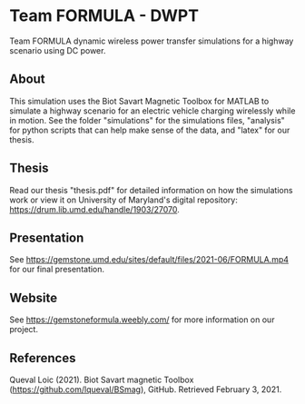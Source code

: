 # Team FORMULA - DWPT
Team FORMULA dynamic wireless power transfer simulations for a highway scenario using DC power.

## About
This simulation uses the Biot Savart Magnetic Toolbox for MATLAB to simulate a highway scenario for an electric vehicle charging wirelessly while in motion.  See the folder "simulations" for the simulations files, "analysis" for python scripts that can help make sense of the data, and "latex" for our thesis.

## Thesis
Read our thesis "thesis.pdf" for detailed information on how the simulations work or view it on University of Maryland's digital repository: https://drum.lib.umd.edu/handle/1903/27070.

## Presentation
See https://gemstone.umd.edu/sites/default/files/2021-06/FORMULA.mp4 for our final presentation.

## Website
See https://gemstoneformula.weebly.com/ for more information on our project.

## References
Queval Loic (2021). Biot Savart magnetic Toolbox (https://github.com/lqueval/BSmag), GitHub. Retrieved February 3, 2021.
